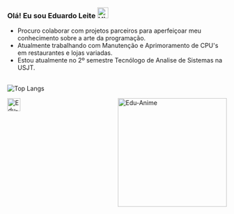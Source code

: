 ### Olá! Eu sou **Eduardo Leite**  <img align="centre" alt="Hi" height="25" src="https://media.tenor.com/SNL9_xhZl9oAAAAi/waving-hand-joypixels.gif" alt="Hi"> <br>
- Procuro colaborar com projetos parceiros para aperfeiçoar meu conhecimento sobre a arte da programação.
- Atualmente trabalhando com Manutenção e Aprimoramento de CPU's em restaurantes e lojas variadas.
- Estou atualmente no 2º semestre Tecnólogo de Analise de Sistemas na USJT. <br> <br>

![Top Langs](https://github-readme-stats.vercel.app/api/top-langs/?username=Edbussl&layout=pie&theme=graywhite)
<div style="display: inline_block">

 <!-- LINGUAGENS:
<img align="center" alt="Rafa-Python" height="30" width="40" src="https://raw.githubusercontent.com/devicons/devicon/master/icons/python/python-original.svg">
<img align="center" alt="Rafa-HTML" height="30" width="40" src="https://raw.githubusercontent.com/devicons/devicon/master/icons/html5/html5-original.svg">
<img align="center" alt="Rafa-CSS" height="30" width="40" src="https://raw.githubusercontent.com/devicons/devicon/master/icons/css3/css3-original.svg"> -->

<!--        GIF        -->
<img align="right" alt="Edu-Anime" height="250" width="250" src="https://i.picasion.com/pic92/477263b4cd953d23df6785584e25d99e.gif">

<!--   Redes Sociais   -->
[<img align="center" alt="Edu-LinkedIN" height="30" src="https://cdn.jsdelivr.net/gh/devicons/devicon@latest/icons/linkedin/linkedin-original.svg" />](https://www.linkedin.com/feed/?trk=sem-ga_campid.12619604099_asid.149519181115_crid.657343811713_kw.linkedin_d.c_tid.kwd-148086543_n.g_mt.e_geo.1001724) 

<!-- Cobrinha Commits  
![Snake animation](https://github.vom/Edbussl/Edbussl/blob/output/github-contribution-grid-snake-svg)
-->

</div>
